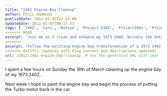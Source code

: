 ```yaml
---
title: "240Z Engine Bay Cleanup"
author: Chris Hammond
publishDate: 2012-03-05T14:22:00
updateDate: 2013-01-07T00:17:51
tags: [ '240Z', 'Cars', 'Datsun', 'Project 240Z', 'Project240z', 'Project240Zcom' ]
<<<<<<< HEAD
excerpt: "Join me as I clean and enhance my 1973 240Z. Witness the entire process of engine bay cleaning, painting, and turbo motor installation."
=======
excerpt: "Follow the exciting engine bay transformation of a 1973 240Z in this blog post as the author cleans, paints, and prepares for the Turbo motor installation."
>>>>>>> da72f53 (Updates with blog content and descriptions updated)
url: /2012/240z-engine-bay-cleanup  # Use the generated URL with year
---
```

<P>I spent a few hours on Sunday the 18th of March cleaning up the engine bay of&nbsp;my 1973 240Z.</P> <p>Next week I hope to paint the engine bay and begin the process of putting the Turbo motor back in the car. </p><P>&nbsp;</P> <object width="425" height="350"><param name="movie" value="https://www.youtube.com/v/ANz9qkmFiy0"></param><embed src="https://www.youtube.com/v/ANz9qkmFiy0" type="application/x-shockwave-flash" width="425" height="350"></embed></object>

